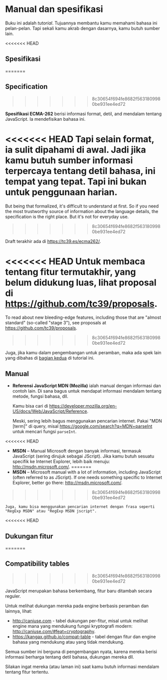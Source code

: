 
# Manual dan spesifikasi

Buku ini adalah *tutorial*. Tujuannya membantu kamu memahami bahasa ini pelan-pelan. Tapi sekali kamu akrab dengan dasarnya, kamu butuh sumber lain.

<<<<<<< HEAD

## Spesifikasi
=======
## Specification
>>>>>>> 8c30654f694fe8682f5631809980be931ee4ed72

**Spesifikasi ECMA-262** berisi informasi format, detil, and mendalam tentang JavaScript. Ia mendefisikan bahasa ini.

<<<<<<< HEAD
Tapi selain format, ia sulit dipahami di awal. Jadi jika kamu butuh sumber informasi terpercaya tentang detil bahasa, ini tempat yang tepat. Tapi ini bukan untuk penggunaan harian.
=======
But being that formalized, it's difficult to understand at first. So if you need the most trustworthy source of information about the language details, the specification is the right place. But it's not for everyday use.
>>>>>>> 8c30654f694fe8682f5631809980be931ee4ed72

Draft terakhir ada di <https://tc39.es/ecma262/>.

<<<<<<< HEAD
Untuk membaca tentang fitur termutakhir, yang belum didukung luas, lihat proposal di <https://github.com/tc39/proposals>.
=======
To read about new bleeding-edge features, including those that are "almost standard" (so-called "stage 3"), see proposals at <https://github.com/tc39/proposals>.
>>>>>>> 8c30654f694fe8682f5631809980be931ee4ed72

Juga, jika kamu dalam pengembangan untuk peramban, maka ada spek lain yang dibahas di [bagian kedua](info:browser-environment) di tutorial ini.

## Manual

- **Referensi JavaScript MDN (Mozilla)** ialah manual dengan informasi dan contoh lain. Di sana bagus untuk mendapat informasi mendalam tentang metode, fungsi bahasa, dll.

    Kamu bisa cari di <https://developer.mozilla.org/en-US/docs/Web/JavaScript/Reference>.

    Meski, sering lebih bagus menggunakan pencarian internet. Pakai "MDN [term]" di query, misal <https://google.com/search?q=MDN+parseInt> untuk mencari fungsi `parseInt`.


<<<<<<< HEAD
- **MSDN** – Manual Microsoft dengan banyak informasi, termasuk JavaScript (sering dirujuk sebagai JScript). Jika kamu butuh sesuatu specifik ke Internet Explorer, lebih baik menuju: <http://msdn.microsoft.com/>.
=======
- **MSDN** – Microsoft manual with a lot of information, including JavaScript (often referred to as JScript). If one needs something specific to Internet Explorer, better go there: <http://msdn.microsoft.com/>.
>>>>>>> 8c30654f694fe8682f5631809980be931ee4ed72

    Juga, kamu bisa menggunakan pencarian internet dengan frasa seperti "RegExp MSDN" atau "RegExp MSDN jscript".

<<<<<<< HEAD
## Dukungan fitur
=======
## Compatibility tables
>>>>>>> 8c30654f694fe8682f5631809980be931ee4ed72

JavaScript merupakan bahasa berkembang, fitur baru ditambah secara reguler.

Untuk melihat dukungan mereka pada engine berbasis peramban dan lainnya, lihat:

- <http://caniuse.com> - tabel dukungan per-fitur, misal untuk melihat engine mana yang mendukung fungsi kryptografi modern: <http://caniuse.com/#feat=cryptography>.
- <https://kangax.github.io/compat-table> - tabel dengan fitur dan engine bahasa yang mendukung atau yang tidak mendukung.

Semua sumber ini berguna di pengembangan nyata, karena mereka berisi informasi berharga tentang detil bahasa, dukungan mereka dll.

Silakan ingat mereka (atau laman ini) saat kamu butuh informasi mendalam tentang fitur tertentu.
